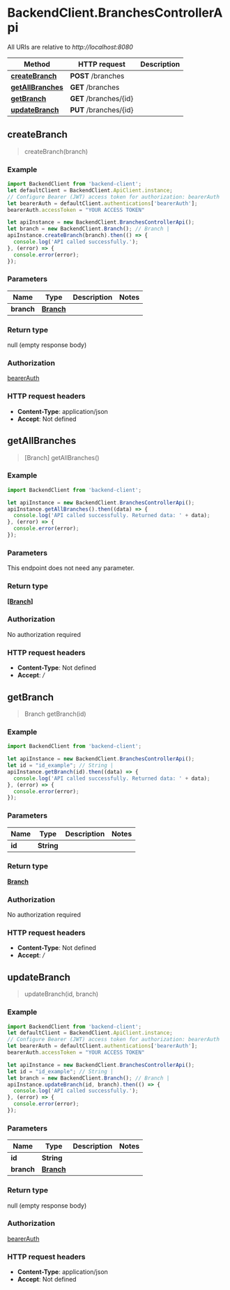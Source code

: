 # BackendClient.BranchesControllerApi

All URIs are relative to *http://localhost:8080*

Method | HTTP request | Description
------------- | ------------- | -------------
[**createBranch**](BranchesControllerApi.md#createBranch) | **POST** /branches | 
[**getAllBranches**](BranchesControllerApi.md#getAllBranches) | **GET** /branches | 
[**getBranch**](BranchesControllerApi.md#getBranch) | **GET** /branches/{id} | 
[**updateBranch**](BranchesControllerApi.md#updateBranch) | **PUT** /branches/{id} | 



## createBranch

> createBranch(branch)



### Example

```javascript
import BackendClient from 'backend-client';
let defaultClient = BackendClient.ApiClient.instance;
// Configure Bearer (JWT) access token for authorization: bearerAuth
let bearerAuth = defaultClient.authentications['bearerAuth'];
bearerAuth.accessToken = "YOUR ACCESS TOKEN"

let apiInstance = new BackendClient.BranchesControllerApi();
let branch = new BackendClient.Branch(); // Branch | 
apiInstance.createBranch(branch).then(() => {
  console.log('API called successfully.');
}, (error) => {
  console.error(error);
});

```

### Parameters


Name | Type | Description  | Notes
------------- | ------------- | ------------- | -------------
 **branch** | [**Branch**](Branch.md)|  | 

### Return type

null (empty response body)

### Authorization

[bearerAuth](../README.md#bearerAuth)

### HTTP request headers

- **Content-Type**: application/json
- **Accept**: Not defined


## getAllBranches

> [Branch] getAllBranches()



### Example

```javascript
import BackendClient from 'backend-client';

let apiInstance = new BackendClient.BranchesControllerApi();
apiInstance.getAllBranches().then((data) => {
  console.log('API called successfully. Returned data: ' + data);
}, (error) => {
  console.error(error);
});

```

### Parameters

This endpoint does not need any parameter.

### Return type

[**[Branch]**](Branch.md)

### Authorization

No authorization required

### HTTP request headers

- **Content-Type**: Not defined
- **Accept**: */*


## getBranch

> Branch getBranch(id)



### Example

```javascript
import BackendClient from 'backend-client';

let apiInstance = new BackendClient.BranchesControllerApi();
let id = "id_example"; // String | 
apiInstance.getBranch(id).then((data) => {
  console.log('API called successfully. Returned data: ' + data);
}, (error) => {
  console.error(error);
});

```

### Parameters


Name | Type | Description  | Notes
------------- | ------------- | ------------- | -------------
 **id** | **String**|  | 

### Return type

[**Branch**](Branch.md)

### Authorization

No authorization required

### HTTP request headers

- **Content-Type**: Not defined
- **Accept**: */*


## updateBranch

> updateBranch(id, branch)



### Example

```javascript
import BackendClient from 'backend-client';
let defaultClient = BackendClient.ApiClient.instance;
// Configure Bearer (JWT) access token for authorization: bearerAuth
let bearerAuth = defaultClient.authentications['bearerAuth'];
bearerAuth.accessToken = "YOUR ACCESS TOKEN"

let apiInstance = new BackendClient.BranchesControllerApi();
let id = "id_example"; // String | 
let branch = new BackendClient.Branch(); // Branch | 
apiInstance.updateBranch(id, branch).then(() => {
  console.log('API called successfully.');
}, (error) => {
  console.error(error);
});

```

### Parameters


Name | Type | Description  | Notes
------------- | ------------- | ------------- | -------------
 **id** | **String**|  | 
 **branch** | [**Branch**](Branch.md)|  | 

### Return type

null (empty response body)

### Authorization

[bearerAuth](../README.md#bearerAuth)

### HTTP request headers

- **Content-Type**: application/json
- **Accept**: Not defined

